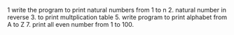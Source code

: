 1 write the program to print natural numbers from 1 to n
2. natural number in reverse 
3. to print multplication table
5. write program to print alphabet from A to Z 
7. print all even number from 1 to 100.

